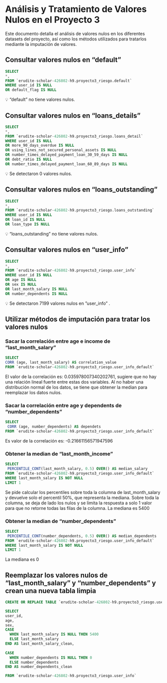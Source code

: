 # Análisis y Tratamiento de Valores Nulos en el Proyecto 3

Este documento detalla el análisis de valores nulos en los diferentes datasets del proyecto, así como los métodos utilizados para tratarlos mediante la imputación de valores.

## Consultar valores nulos en “default”

```sql
SELECT 
*,
FROM `erudite-scholar-426802-h9.proyecto3_riesgo.default`
WHERE user_id IS NULL
OR default_flag IS NULL

```

<aside>
💡 “default” no tiene valores nulos.

</aside>

## Consultar valores nulos en “loans_details”

```sql
SELECT 
*,
FROM `erudite-scholar-426802-h9.proyecto3_riesgo.loans_detail`
WHERE user_id IS NULL
OR more_90_days_overdue IS NULL
OR using_lines_not_secured_personal_assets IS NULL
OR number_times_delayed_payment_loan_30_59_days IS NULL
OR debt_ratio IS NULL
OR number_times_delayed_payment_loan_60_89_days IS NULL
```

<aside>
💡 Se detectaron 0 valores nulos.

</aside>

## Consultar valores nulos en “loans_outstanding”

```sql
SELECT 
*,
FROM `erudite-scholar-426802-h9.proyecto3_riesgo.loans_outstanding`
WHERE user_id IS NULL
OR loan_id IS NULL
OR loan_type IS NULL
```

<aside>
💡 “loans_outstanding” no tiene valores nulos.

</aside>

## Consultar valores nulos en “user_info”

```sql
SELECT 
*,
FROM `erudite-scholar-426802-h9.proyecto3_riesgo.user_info`
WHERE user_id IS NULL
OR age IS NULL
OR sex IS NULL
OR last_month_salary IS NULL
OR number_dependents IS NULL
```

<aside>
💡 Se detectaron 7199 valores nulos en ”user_info” .

</aside>

## Utilizar métodos de imputación para tratar los valores nulos

### Sacar la correlación entre age e income de “last_month_salary”

```sql
SELECT
CORR (age, last_month_salary) AS correlation_value
FROM `erudite-scholar-426802-h9.proyecto3_riesgo.user_info_default`
```

<aside>
El valor de la correlación es: 0.035978007340202761, sugiere que no hay una relación lineal fuerte entre estas dos variables. Al no haber una distribución normal de los datos, se tiene que obtener la median para reemplazar los datos nulos.

</aside>

### Sacar la correlación entre age y dependents de “number_dependents”

```sql
SELECT
 CORR (age, number_dependents) AS dependets
FROM `erudite-scholar-426802-h9.proyecto3_riesgo.user_info_default`
```

<aside>
Es valor de la correlación es: -0.21661156571947596

</aside>

### Obtener la median de “last_month_income”

```sql
SELECT
 PERCENTILE_CONT(last_month_salary, 0.5) OVER() AS median_salary
FROM `erudite-scholar-426802-h9.proyecto3_riesgo.user_info_default`
WHERE last_month_salary IS NOT NULL
LIMIT 1
```

<aside>
Se pide calcular los percentiles sobre toda la columna de last_month_salary y devuelve solo el percentil 50%, que representa la mediana. Sobre toda la columna, se deja de lado los nulos y se limita la respuesta a solo 1 valor para que no retorne todas las filas de la columna. La mediana es 5400

</aside>

### Obtener la median de “number_dependents”

```sql
SELECT
 PERCENTILE_CONT(number_dependents, 0.5) OVER() AS median_dependents
FROM `erudite-scholar-426802-h9.proyecto3_riesgo.user_info_default`
WHERE last_month_salary IS NOT NULL
LIMIT 1
```

<aside>
La mediana es 0

</aside>

## Reemplazar los valores nulos de “last_month_salary” y “number_dependents” y crean una nueva tabla limpia

```sql
CREATE OR REPLACE TABLE `erudite-scholar-426802-h9.proyecto3_riesgo.user_info_clean` AS

SELECT
user_id,
age,
sex,
CASE
  WHEN last_month_salary IS NULL THEN 5400
  ELSE last_month_salary
END AS last_month_salary_clean,
  
CASE
  WHEN number_dependents IS NULL THEN 0
  ELSE number_dependents
END AS number_dependents_clean

FROM `erudite-scholar-426802-h9.proyecto3_riesgo.user_info`
```
